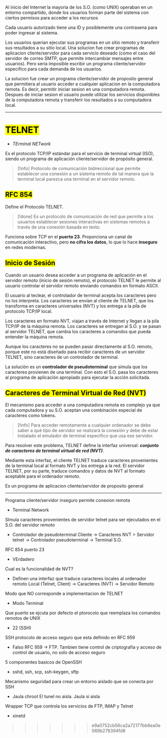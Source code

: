 
Al inicio del Internet la mayoria de los S.O. (como UNIX) operaban en un entorno compartido, donde los usuarios forman parte del sistema con ciertos permisos para acceder a los recursos

Cada usuario autorizado tiene una ID y posiblemente una contrasena para poder ingresar al sistema.

Los usuarios querian ejecutar sus programas en un sitio remoto y transferir sus resultados a su sitio local. Una solucion fue crear programas de aplicacion cliente/servidor para cada servicio deseado (como el caso del servidor de correo SMTP, que permite intercambiar mensajes entre usuarios). Pero seria imposible escribir un programa cliente/servidor especifico para cada demanda de los usuarios.

La solucion fue crear un programa cliente/servidor de proposito general que permitiera al usuario acceder a cualquier aplicacion en la computadora remota.
Es decir, permitir iniciar sesion en una computadora remota. Despues de iniciar sesion el usuario puede utilizar los servicios disponibles de la computadora remota y transferir los resultados a su computadora local.

___
# <mark class="hltr-purple">TELNET</mark>
- *TErminal NETwork*

Es el protocolo TCP/IP estándar para el servicio de terminal virtual (ISO), siendo un programa de aplicación cliente/servidor de propósito general. 

>[!info] Protocolo de comunicación bidireccional que permite establecer una conexión a un sistema remoto de tal manera que la terminal local parezca una terminal en el servidor remoto.

## <mark class="hltr-purple">RFC 854</mark>

Define el Protocolo TELNET.

>[!done] Es un protocolo de comunicación de red que permite a los usuarios establecer sesiones interactivas en sistemas remotos a través de una conexión basada en texto.

Funciona sobre TCP en el **puerto 23**. Proporciona un canal de comunicación interactivo, pero **no cifra los datos**, lo que lo hace **inseguro** en redes modernas.


## <mark class="hltr-purple">Inicio de Sesión</mark>

Cuando un usuario desea acceder a un programa de aplicación en el servidor remoto (inicio de sesión remoto), el protocolo TELNET le permite al usuario controlar el servidor remoto enviando comandos en formato ASCII.

El usuario al teclear, el controlador de terminal acepta los caracteres pero no los interpreta. Los caracteres se envían al cliente de TELNET, que los transforma en caracteres universales (NVT) y los entrega a la pila de protocolo TCP/IP local.

Los caracteres en formato NVT, viajan a través de Internet y llegan a la pila TCP/IP de la máquina remota. Los caracteres se entregan al S.O. y se pasan al servidor TELNET, que cambia los caracteres a comandos que pueda entender la máquina remota.

Aunque los caracteres no se pueden pasar directamente al S.O. remoto, porque este no está diseñado para recibir caracteres de un servidor TELNET, sino caracteres de un controlador de terminal.

La solución es un **controlador de pseudoterminal** que simula que los caracteres provienen de una terminal. Con esto el S.O. pasa los caracteres al programa de aplicación apropiado para ejecutar la acción solicitada.


## <mark class="hltr-purple">Caracteres de Terminal Virtual de Red (NVT)</mark>

El mecanismo para acceder a una computadora remota es complejo ya que cada computadora y su S.O. aceptan una combinación especial de caracteres como tokens.

>[!info] Para acceder remotamente a cualquier ordenador se debe saber a qué tipo de servidor se realizará la conexión y debe de estar instalado el emulador de terminal específico que usa ese servidor.

Para resolver este problema, TELNET define la interfaz universal: ***conjunto de caracteres de terminal virtual de red (NVT)***.

Mediante esta interfaz, el cliente TELNET traduce caracteres provenientes de la terminal local al formato NVT y los entrega a la red. El servidor TELNET, por su parte, traduce comandos y datos de NVT al formato aceptable para el ordenador remoto.

Es un programa de aplicacion cliente/servidor de proposito general

___
Programa cliente/servidor inseguro permite conexion remota
- Terminal Network

SImula caracteres provenientes de servidor telnet para ser ejecutados en el S.O. del servidor remoto
- Controlador de pseudoterminal
Cliente -> Caracteres NVT > Servidor telnet -> Controlador pseudoterminal -> Terminal S.O.

RFC 854 puerto 23
- VErdadero

Cual es la funcionalidad de NVT?
- Definen una interfaz que traduce caracteres locales al ordenador remoto
Local (Telnet, Client) -> Caracteres (NVT) -> Servidor Remoto

Modo que NO corresponde a implementacion de TELNET
- Modo Terminal

Que puerto se ejcuta por defecto el ptorocolo que reemplaza los comandos remotos de UNIX
- 22 (SSH)

SSH protocolo de acceso seguro que esta definido en RFC 959
- Falso
RFC 959 -> FTP.
Tambien tiene control de criptografia y acceso de control de usuario, no solo de acceso seguro

5 componentes basicos de OpenSSH
- sshd, ssh, scp, ssh-keygen, sftp

Mecanismo seguridad para crear un entorno aislado que se conecta por SSH
- Jaula chroot
El tunel no aisla. Jaula si aisla

Wrapper TCP que controla los servicios de FTP, IMAP y Telnet
- xinetd
>>>>>>> e9a0752cb56ca2a72177bb6ea0e069b278394fd8
